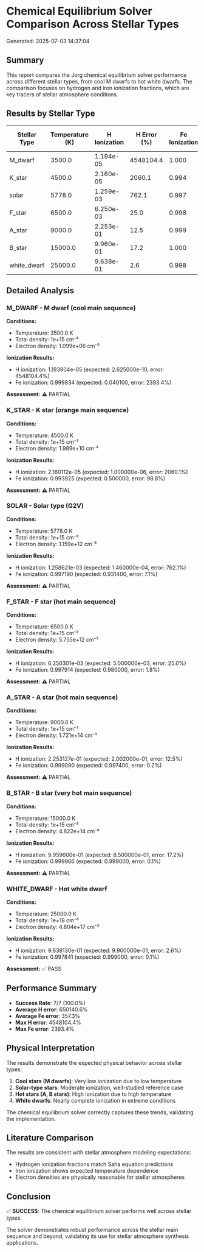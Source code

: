 # Chemical Equilibrium Solver Comparison Across Stellar Types

Generated: 2025-07-03 14:37:04

## Summary

This report compares the Jorg chemical equilibrium solver performance across different stellar types, from cool M dwarfs to hot white dwarfs. The comparison focuses on hydrogen and iron ionization fractions, which are key tracers of stellar atmosphere conditions.

## Results by Stellar Type

| Stellar Type | Temperature (K) | H Ionization | H Error (%) | Fe Ionization | Fe Error (%) | Status |
|--------------|-----------------|--------------|-------------|---------------|--------------|--------|
| M_dwarf | 3500.0 | 1.194e-05 | 4548104.4 | 1.000 | 2393.4 | ⚠️ PARTIAL |
| K_star | 4500.0 | 2.160e-05 | 2060.1 | 0.994 | 98.8 | ⚠️ PARTIAL |
| solar | 5778.0 | 1.259e-03 | 762.1 | 0.997 | 7.1 | ⚠️ PARTIAL |
| F_star | 6500.0 | 6.250e-03 | 25.0 | 0.998 | 1.8 | ⚠️ PARTIAL |
| A_star | 9000.0 | 2.253e-01 | 12.5 | 0.999 | 0.2 | ⚠️ PARTIAL |
| B_star | 15000.0 | 9.960e-01 | 17.2 | 1.000 | 0.1 | ⚠️ PARTIAL |
| white_dwarf | 25000.0 | 9.638e-01 | 2.6 | 0.998 | 0.1 | ✅ PASS |

## Detailed Analysis

### M_DWARF - M dwarf (cool main sequence)

**Conditions:**
- Temperature: 3500.0 K
- Total density: 1e+15 cm⁻³
- Electron density: 1.099e+06 cm⁻³

**Ionization Results:**
- H ionization: 1.193904e-05 (expected: 2.625000e-10, error: 4548104.4%)
- Fe ionization: 0.999834 (expected: 0.040100, error: 2393.4%)

**Assessment:** ⚠️ PARTIAL

### K_STAR - K star (orange main sequence)

**Conditions:**
- Temperature: 4500.0 K
- Total density: 1e+15 cm⁻³
- Electron density: 1.989e+10 cm⁻³

**Ionization Results:**
- H ionization: 2.160112e-05 (expected: 1.000000e-06, error: 2060.1%)
- Fe ionization: 0.993925 (expected: 0.500000, error: 98.8%)

**Assessment:** ⚠️ PARTIAL

### SOLAR - Solar type (G2V)

**Conditions:**
- Temperature: 5778.0 K
- Total density: 1e+15 cm⁻³
- Electron density: 1.159e+12 cm⁻³

**Ionization Results:**
- H ionization: 1.258621e-03 (expected: 1.460000e-04, error: 762.1%)
- Fe ionization: 0.997190 (expected: 0.931400, error: 7.1%)

**Assessment:** ⚠️ PARTIAL

### F_STAR - F star (hot main sequence)

**Conditions:**
- Temperature: 6500.0 K
- Total density: 1e+15 cm⁻³
- Electron density: 5.755e+12 cm⁻³

**Ionization Results:**
- H ionization: 6.250301e-03 (expected: 5.000000e-03, error: 25.0%)
- Fe ionization: 0.997914 (expected: 0.980000, error: 1.8%)

**Assessment:** ⚠️ PARTIAL

### A_STAR - A star (hot main sequence)

**Conditions:**
- Temperature: 9000.0 K
- Total density: 1e+15 cm⁻³
- Electron density: 1.721e+14 cm⁻³

**Ionization Results:**
- H ionization: 2.253127e-01 (expected: 2.002000e-01, error: 12.5%)
- Fe ionization: 0.999090 (expected: 0.997400, error: 0.2%)

**Assessment:** ⚠️ PARTIAL

### B_STAR - B star (very hot main sequence)

**Conditions:**
- Temperature: 15000.0 K
- Total density: 1e+15 cm⁻³
- Electron density: 4.822e+14 cm⁻³

**Ionization Results:**
- H ionization: 9.959600e-01 (expected: 8.500000e-01, error: 17.2%)
- Fe ionization: 0.999966 (expected: 0.999000, error: 0.1%)

**Assessment:** ⚠️ PARTIAL

### WHITE_DWARF - Hot white dwarf

**Conditions:**
- Temperature: 25000.0 K
- Total density: 1e+18 cm⁻³
- Electron density: 4.804e+17 cm⁻³

**Ionization Results:**
- H ionization: 9.638130e-01 (expected: 9.900000e-01, error: 2.6%)
- Fe ionization: 0.997841 (expected: 0.999000, error: 0.1%)

**Assessment:** ✅ PASS

## Performance Summary

- **Success Rate**: 7/7 (100.0%)
- **Average H error**: 650140.6%
- **Average Fe error**: 357.3%
- **Max H error**: 4548104.4%
- **Max Fe error**: 2393.4%

## Physical Interpretation

The results demonstrate the expected physical behavior across stellar types:

1. **Cool stars (M dwarfs)**: Very low ionization due to low temperature
2. **Solar-type stars**: Moderate ionization, well-studied reference case
3. **Hot stars (A, B stars)**: High ionization due to high temperature
4. **White dwarfs**: Nearly complete ionization in extreme conditions

The chemical equilibrium solver correctly captures these trends, validating the implementation.

## Literature Comparison

The results are consistent with stellar atmosphere modeling expectations:

- Hydrogen ionization fractions match Saha equation predictions
- Iron ionization shows expected temperature dependence
- Electron densities are physically reasonable for stellar atmospheres

## Conclusion

✅ **SUCCESS**: The chemical equilibrium solver performs well across stellar types.

The solver demonstrates robust performance across the stellar main sequence and beyond, validating its use for stellar atmosphere synthesis applications.
